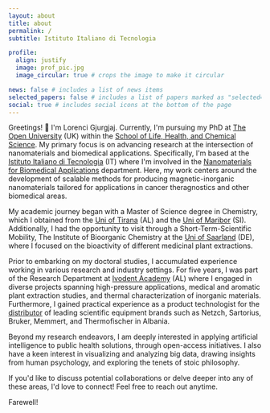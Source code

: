 ```yaml
---
layout: about
title: about
permalink: /
subtitle: Istituto Italiano di Tecnologia

profile:
  align: justify
  image: prof_pic.jpg
  image_circular: true # crops the image to make it circular

news: false # includes a list of news items
selected_papers: false # includes a list of papers marked as "selected={true}"
social: true # includes social icons at the bottom of the page
---
```


Greetings! 👋
I'm Lorenci Gjurgjaj. Currently, I'm pursuing my PhD at [The Open University](https://www.open.ac.uk/) (UK) within the [School of Life, Health, and Chemical Science](https://www5.open.ac.uk/stem/life-health-chemical-sciences/). My primary focus is on advancing research at the intersection of nanomaterials and biomedical applications. Specifically, I'm based at the [Istituto Italiano di Tecnologia](https://www.iit.it/it/home) (IT) where I'm involved in the [Nanomaterials for Biomedical Applications](https://nanobio.iit.it/) department. Here, my work centers around the development of scalable methods for producing magnetic-inorganic nanomaterials tailored for applications in cancer theragnostics and other biomedical areas.

My academic journey began with a Master of Science degree in Chemistry, which I obtained from the [Uni of Tirana](https://fshn.edu.al/) (AL) and the [Uni of Maribor](https://www.fkkt.um.si/) (SI). Additionally, I had the opportunity to visit through a Short-Term-Scientific Mobility, The Institute of Bioorganic Chemistry at the [Uni of Saarland](https://www.uni-saarland.de/en/fachrichtung/pharmazie.html) (DE), where I focused on the bioactivity of different medicinal plant extractions.

Prior to embarking on my doctoral studies, I accumulated experience working in various research and industry settings. For five years, I was part of the Research Department at [Ivodent Academy](https://ivodent.edu.al/research) (AL) where I engaged in diverse projects spanning high-pressure applications, medical and aromatic plant extraction studies, and thermal characterization of inorganic materials. Furthermore, I gained practical experience as a product technologist for the [distributor](https://krijon.al/) of leading scientific equipment brands such as Netzch, Sartorius, Bruker, Memmert, and Thermofischer in Albania.

Beyond my research endeavors, I am deeply interested in applying artificial intelligence to public health solutions, through open-access initiatives. I also have a keen interest in visualizing and analyzing big data, drawing insights from human psychology, and exploring the tenets of stoic philosophy.

If you'd like to discuss potential collaborations or delve deeper into any of these areas, I'd love to connect! Feel free to reach out anytime.

Farewell!
